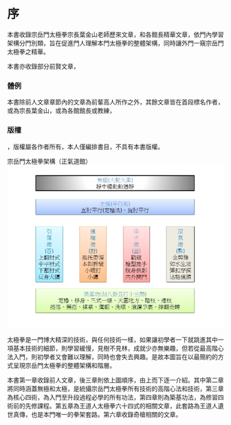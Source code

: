# 序

本書收錄宗岳門太極拳宗長葉金山老師歷來文章，和各館長精華文章，依門內學習架構分門別類，旨在促進門人理解本門太極拳的整體架構，同時讓外門一窺宗岳門太極拳之精華。

本書亦收錄部分前賢文章，


### 體例

本書除前人文章章節內的文章為前輩高人所作之外，其餘文章皆在首段標名作者，或為宗長葉金山，或為各館館長或教練，


### 版權

，版權屬各作者所有，本人僅編排書目，不具有本書版權。




宗岳門太極拳架構（正氣道館）
![宗岳門太極拳架構（正氣道館）](img/slide1.jpg)

太極拳是一門博大精深的技術，與任何技術一樣，如果讓初學者一下就跳進其中一項基本技術的細節，則學習緩慢，見樹不見林，成就少亦無樂趣，但若從最高階心法入門，則初學者又會難以理解，同時也會失去興趣。是故本圖旨在以最簡約的方式呈現宗岳門太極拳的整體架構和階層。

本書第一章收錄前人文章，後三章則依上圖順序，由上而下逐一介紹。其中第二章將同時涵蓋無極和太極，是統攝宗岳門太極拳所有技術的高階心法和技術，第三章為核心四術，為入門至升段過程必學的所有功法，第四章則為築基功法，為修習四術前的先修課程。第五章為王道人太極拳六十四式的相關文章，此套路為王道人遺世真傳，也是本門唯一的拳架套路。第六章收錄奇槍相關的文章。